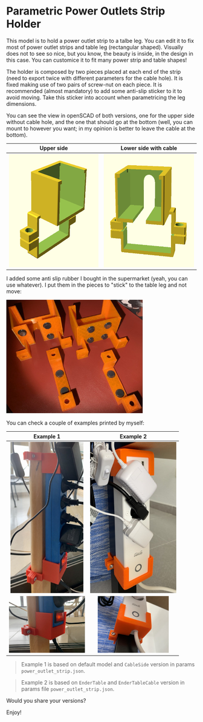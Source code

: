 # Parametric Power Outlets Strip Holder

This model is to hold a power outlet strip to a talbe leg. You can edit it to fix most of power outlet strips and table leg (rectangular shaped). Visually does not to see so nice, but you know, the beauty is inside, in the design in this case. You can customice it to fit many power strip and table shapes! 

The holder is composed by two pieces placed at each end of the strip (need to export twice with different parameters for the cable hole). It is fixed making use of two pairs of screw-nut on each piece. It is recommended (almost mandatory) to add some anti-slip sticker to it to avoid moving. Take this sticker into account when parametricing the leg dimensions.

You can see the view in openSCAD of both versions, one for the upper side without cable hole, and the one that should go at the bottom (well, you can mount to however you want; in my opinion is better to leave the cable at the bottom).

 | Upper side | Lower side with cable |
 :--------------------------------:|:--------------------------------:|
  <img src="./../media/8_power_outlet_strip_scad.PNG" height=300;/> | <img src="./../media/8_power_outlet_strip_scad_cable.PNG" height=300;/> 

I added some anti slip rubber I bought in the supermarket (yeah, you can use whatever). I put them in the pieces to "stick" to the table leg and not move:

<img src="./../media/8_power_outlet_strip_antislip.jpg" height=300;/>

You can check a couple of examples printed by myself:

 | Example 1 | Example 2 |
 :--------------------------------:|:--------------------------------:|
  <img src="./../media/8_power_outlet_strip_1.jpg" height=400;/> | <img src="./../media/8_power_outlet_strip_2.jpg" height=400;/> 
  <img src="./../media/8_power_outlet_strip_1_detail.jpg" height=150;/> | <img src="./../media/8_power_outlet_strip_2_detail.jpg" height=150;/> 

> Example 1 is based on default model and `CableSide` version in params `power_outlet_strip.json`.

> Example 2 is based on `EnderTable` and `EnderTableCable` version in params file `power_outlet_strip.json`.

Would you share your versions? 

Enjoy!
